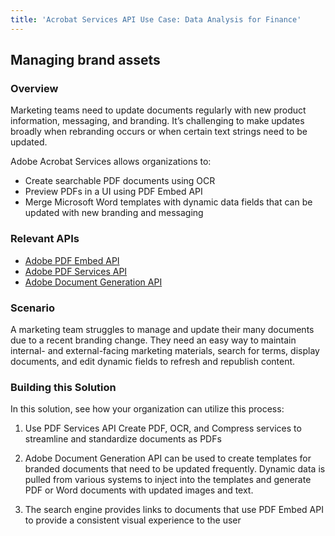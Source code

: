 ```yaml
---
title: 'Acrobat Services API Use Case: Data Analysis for Finance'
---
```


## Managing brand assets

### Overview

Marketing teams need to update documents regularly with new product information, messaging, and branding. It’s challenging to make updates broadly when rebranding occurs or when certain text strings need to be updated.

Adobe Acrobat Services allows organizations to:

* Create searchable PDF documents using OCR
* Preview PDFs in a UI using PDF Embed API
* Merge Microsoft Word templates with dynamic data fields that can be updated with new branding and messaging

### Relevant APIs

* [Adobe PDF Embed API](/src/pages/apis/pdf-embed.md)
* [Adobe PDF Services API](/src/pages/apis/pdf-services.md)
* [Adobe Document Generation API](/src/pages/apis/doc-generation)

### Scenario

A marketing team struggles to manage and update their many documents due to a recent branding change. They need an easy way to maintain internal- and external-facing marketing materials, search for terms, display documents, and edit dynamic fields to refresh and republish content.

### Building this Solution

In this solution, see how your organization can utilize this process:

1. Use PDF Services API Create PDF, OCR, and Compress services to streamline and standardize documents as PDFs

2. Adobe Document Generation API can be used to create templates for branded documents that need to be updated frequently. Dynamic data is pulled from various systems to inject into the templates and generate PDF or Word documents with updated images and text.

3. The search engine provides links to documents that use PDF Embed API to provide a consistent visual experience to the user
